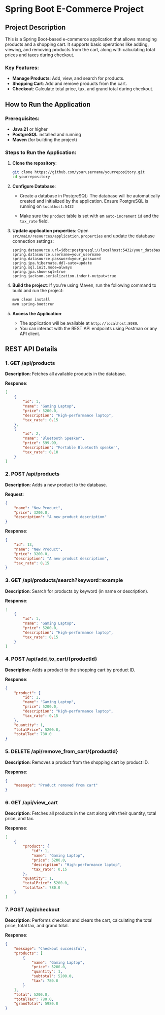 
# Spring Boot E-Commerce Project

## Project Description

This is a Spring Boot-based e-commerce application that allows managing products and a shopping cart. It supports basic operations like adding, viewing, and removing products from the cart, along with calculating total prices and taxes during checkout.


### Key Features:
- **Manage Products**: Add, view, and search for products.
- **Shopping Cart**: Add and remove products from the cart.
- **Checkout**: Calculate total price, tax, and grand total during checkout.

## How to Run the Application

### Prerequisites:
- **Java 21** or higher
- **PostgreSQL** installed and running
- **Maven** (for building the project)

### Steps to Run the Application:

1. **Clone the repository**:
   ```bash
   git clone https://github.com/yourusername/yourrepository.git
   cd yourrepository
   ```

2. **Configure Database**:
   - Create a database in PostgreSQL:
   The database will be automatically created and initialized by the application.
   Ensure PostgreSQL is running on `localhost:5432`

   - Make sure the `product` table is set with an `auto-increment` `id` and the `tax_rate` field.
   
3. **Update application properties**:
   Open `src/main/resources/application.properties` and update the database connection settings:
   
   ```properties
   spring.datasource.url=jdbc:postgresql://localhost:5432/your_database_name
   spring.datasource.username=your_username
   spring.datasource.password=your_password
   spring.jpa.hibernate.ddl-auto=update
   spring.sql.init.mode=always
   spring.jpa.show-sql=true
   spring.jackson.serialization.indent-output=true
   ```

4. **Build the project**:
   If you're using Maven, run the following command to build and run the project:
   ```bash
   mvn clean install
   mvn spring-boot:run
   ```

5. **Access the Application**:
   - The application will be available at `http://localhost:8080`.
   - You can interact with the REST API endpoints using Postman or any API client.

## REST API Details

### 1. GET /api/products
**Description**: Fetches all available products in the database.

**Response**:
```json
[
    {
        "id": 1,
        "name": "Gaming Laptop",
        "price": 5200.0,
        "description": "High-performance laptop",
        "tax_rate": 0.15
    },
    {
        "id": 2,
        "name": "Bluetooth Speaker",
        "price": 599.99,
        "description": "Portable Bluetooth speaker",
        "tax_rate": 0.10
    }
]
```

### 2. POST /api/products
**Description**: Adds a new product to the database.

**Request**:
```json
{
    "name": "New Product",
    "price": 3200.0,
    "description": "A new product description"
}
```

**Response**:
```json
{
    "id": 13,
    "name": "New Product",
    "price": 3200.0,
    "description": "A new product description",
    "tax_rate": 0.15
}
```

### 3. GET /api/products/search?keyword=example
**Description**: Search for products by keyword (in name or description).

**Response**:
```json
[
    {
        "id": 1,
        "name": "Gaming Laptop",
        "price": 5200.0,
        "description": "High-performance laptop",
        "tax_rate": 0.15
    }
]
```

### 4. POST /api/add_to_cart/{productId}
**Description**: Adds a product to the shopping cart by product ID.

**Response**:
```json
{
    "product": {
        "id": 1,
        "name": "Gaming Laptop",
        "price": 5200.0,
        "description": "High-performance laptop",
        "tax_rate": 0.15
    },
    "quantity": 1,
    "totalPrice": 5200.0,
    "totalTax": 780.0
}
```

### 5. DELETE /api/remove_from_cart/{productId}
**Description**: Removes a product from the shopping cart by product ID.

**Response**:
```json
{
    "message": "Product removed from cart"
}
```

### 6. GET /api/view_cart
**Description**: Fetches all products in the cart along with their quantity, total price, and tax.

**Response**:
```json
[
    {
        "product": {
            "id": 1,
            "name": "Gaming Laptop",
            "price": 5200.0,
            "description": "High-performance laptop",
            "tax_rate": 0.15
        },
        "quantity": 1,
        "totalPrice": 5200.0,
        "totalTax": 780.0
    }
]
```

### 7. POST /api/checkout
**Description**: Performs checkout and clears the cart, calculating the total price, total tax, and grand total.

**Response**:
```json
{
    "message": "Checkout successful",
    "products": [
        {
            "name": "Gaming Laptop",
            "price": 5200.0,
            "quantity": 1,
            "subtotal": 5200.0,
            "tax": 780.0
        }
    ],
    "total": 5200.0,
    "totalTax": 780.0,
    "grandTotal": 5980.0
}
```

